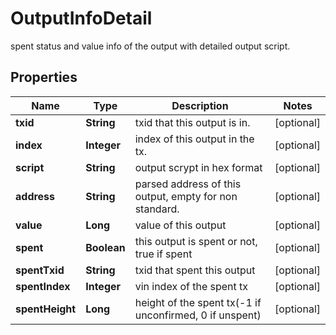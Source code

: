 

# OutputInfoDetail

spent status and value info of the output with detailed output script.
## Properties

Name | Type | Description | Notes
------------ | ------------- | ------------- | -------------
**txid** | **String** | txid that this output is in. |  [optional]
**index** | **Integer** | index of this output in the tx. |  [optional]
**script** | **String** | output scrypt in hex format |  [optional]
**address** | **String** | parsed address of this output, empty for non standard. |  [optional]
**value** | **Long** | value of this output |  [optional]
**spent** | **Boolean** | this output is spent or not, true if spent |  [optional]
**spentTxid** | **String** | txid that spent this output |  [optional]
**spentIndex** | **Integer** | vin index of the spent tx |  [optional]
**spentHeight** | **Long** | height of the spent tx(-1 if unconfirmed, 0 if unspent) |  [optional]



